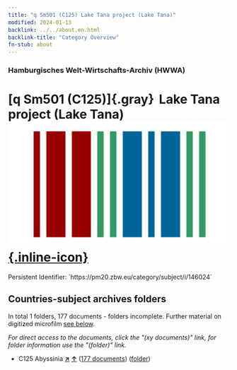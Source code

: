 ```yaml
---
title: "q Sm501 (C125) Lake Tana project (Lake Tana)"
modified: 2024-01-13
backlink: ../../about.en.html
backlink-title: "Category Overview"
fn-stub: about
---
```


### Hamburgisches Welt-Wirtschafts-Archiv (HWWA)

# [q Sm501 (C125)]{.gray}&#8201; Lake Tana project (Lake Tana) &#160; [![Wikidata](/images/Wikidata-logo.svg "Wikidata"){.inline-icon}](http://www.wikidata.org/entity/Q104711422)

<div class="hint">Persistent Identifier: `https://pm20.zbw.eu/category/subject/i/146024`</div>







## Countries-subject archives folders







In total 1 folders, 177 documents - folders incomplete. Further material on digitized microfilm [see below](#filmsections).

_For direct access to the documents, click the "(xy documents)" link, for folder information use the "(folder)" link._


- C125 Abyssinia [**&nearr;**](../../../geo/i/141482/about.en.html "Abyssinia (all folders)") [**&uarr;**](../../../geo/about.en.html#C125 "Country category system") (<a href="https://pm20.zbw.eu/iiifview/folder/sh/141482,146024" title="about: Abyssinia : Lake Tana project (Lake Tana)" target="_blank">177 documents</a>) ([folder](../../../../folder/sh/1414xx/141482/1460xx/146024/about.en.html))



<a id="filmsections" />













